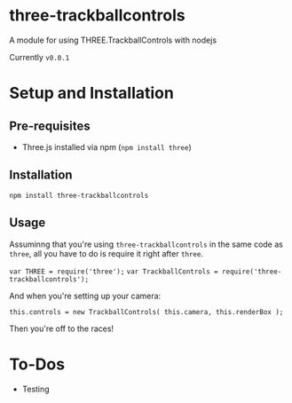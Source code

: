 # three-trackballcontrols

A module for using THREE.TrackballControls with nodejs

Currently `v0.0.1`

# Setup and Installation

## Pre-requisites

* Three.js installed via npm (`npm install three`)

## Installation

`npm install three-trackballcontrols`

## Usage

Assuminng that you're using `three-trackballcontrols` in the same code as `three`,
all you have to do is require it right after `three`.

`var THREE = require('three');`
`var TrackballControls = require('three-trackballcontrols');`

And when you're setting up your camera:

`this.controls = new TrackballControls( this.camera, this.renderBox );`

Then you're off to the races!

# To-Dos

* Testing